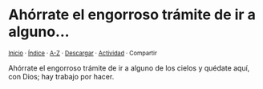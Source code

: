 # Ahórrate el engorroso trámite de ir a alguno...
<sup>[Inicio](../../../../index.md) · [Índice](../../../../indices/apotegmas.md) · [A-Z](../../../../indices/alfabetico.md) · <a href="../../../../¶¶¶" download="jucardus-¶¶¶">Descargar</a> · [Actividad](../../../../indices/actividad.md) · Compartir</sup>

Ahórrate el engorroso trámite de ir a alguno de los cielos y quédate aquí, con Dios; hay trabajo por hacer.
